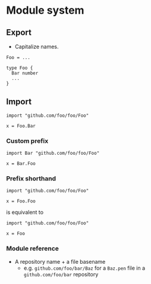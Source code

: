 # Module system

## Export

- Capitalize names.

```
Foo = ...
```

```
type Foo {
  Bar number
  ...
}
```

## Import

```
import "github.com/foo/foo/Foo"

x = Foo.Bar
```

### Custom prefix

```
import Bar "github.com/foo/foo/Foo"

x = Bar.Foo
```

### Prefix shorthand

```
import "github.com/foo/foo/Foo"

x = Foo.Foo
```

is equivalent to

```
import "github.com/foo/foo/Foo"

x = Foo
```

### Module reference

- A repository name + a file basename
  - e.g. `github.com/foo/bar/Baz` for a `Baz.pen` file in a `github.com/foo/bar` repository
